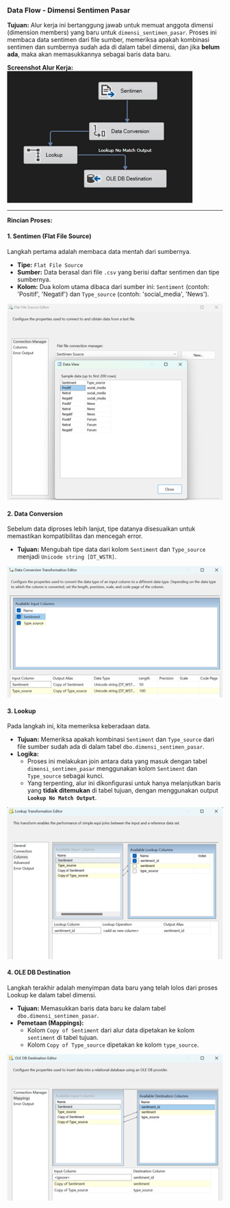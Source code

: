 ### **Data Flow - Dimensi Sentimen Pasar**

**Tujuan:** Alur kerja ini bertanggung jawab untuk memuat anggota dimensi (dimension members) yang baru untuk `dimensi_sentimen_pasar`. Proses ini membaca data sentimen dari file sumber, memeriksa apakah kombinasi sentimen dan sumbernya sudah ada di dalam tabel dimensi, dan jika **belum ada**, maka akan memasukkannya sebagai baris data baru.

**Screenshot Alur Kerja:**
![Alur Kerja untuk Dimensi Sentimen Pasar](img/sentimen-pasar-flow-task.png)

---

**Rincian Proses:**

#### 1. Sentimen (Flat File Source)
Langkah pertama adalah membaca data mentah dari sumbernya.
* **Tipe:** `Flat File Source`
* **Sumber:** Data berasal dari file `.csv` yang berisi daftar sentimen dan tipe sumbernya.
* **Kolom:** Dua kolom utama dibaca dari sumber ini: `Sentiment` (contoh: 'Positif', 'Negatif') dan `Type_source` (contoh: 'social_media', 'News').

![Data Sumber dari Flat File](img/sentimen-flat-file-source.png)

#### 2. Data Conversion
Sebelum data diproses lebih lanjut, tipe datanya disesuaikan untuk memastikan kompatibilitas dan mencegah error.
* **Tujuan:** Mengubah tipe data dari kolom `Sentiment` dan `Type_source` menjadi `Unicode string [DT_WSTR]`.

![Konversi Tipe Data](img/sentimen-data-conversion.png)

#### 3. Lookup
Pada langkah ini, kita memeriksa keberadaan data.
* **Tujuan:** Memeriksa apakah kombinasi `Sentiment` dan `Type_source` dari file sumber sudah ada di dalam tabel `dbo.dimensi_sentimen_pasar`.
* **Logika:**
    * Proses ini melakukan join antara data yang masuk dengan tabel `dimensi_sentimen_pasar` menggunakan kolom `Sentiment` dan `Type_source` sebagai kunci.
    * Yang terpenting, alur ini dikonfigurasi untuk hanya melanjutkan baris yang **tidak ditemukan** di tabel tujuan, dengan menggunakan output **`Lookup No Match Output`**.

![Konfigurasi Lookup Transformation](img/sentimen-lookup.png)

#### 4. OLE DB Destination
Langkah terakhir adalah menyimpan data baru yang telah lolos dari proses Lookup ke dalam tabel dimensi.
* **Tujuan:** Memasukkan baris data baru ke dalam tabel `dbo.dimensi_sentimen_pasar`.
* **Pemetaan (Mappings):**
    * Kolom `Copy of Sentiment` dari alur data dipetakan ke kolom `sentiment` di tabel tujuan.
    * Kolom `Copy of Type_source` dipetakan ke kolom `type_source`.

![Pemetaan Kolom ke Tabel Tujuan](img/sentimen-mapping.png)